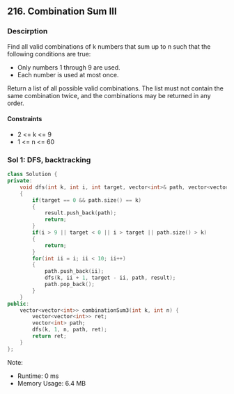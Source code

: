 ## 216. Combination Sum III

### Descirption 
Find all valid combinations of k numbers that sum up to n such that the following conditions are true:
- Only numbers 1 through 9 are used.
- Each number is used at most once.

Return a list of all possible valid combinations. The list must not contain the same combination twice, and the combinations may be returned in any order.

#### Constraints
- 2 <= k <= 9
- 1 <= n <= 60


### Sol 1: DFS, backtracking

```C++
class Solution {
private:
    void dfs(int k, int i, int target, vector<int>& path, vector<vector<int>>& result)
    {
        if(target == 0 && path.size() == k)
        {
            result.push_back(path);
            return;
        }
        if(i > 9 || target < 0 || i > target || path.size() > k)
        {
            return;
        }
        for(int ii = i; ii < 10; ii++)
        {
            path.push_back(ii);
            dfs(k, ii + 1, target - ii, path, result);
            path.pop_back();
        }
    }
public:
    vector<vector<int>> combinationSum3(int k, int n) {
        vector<vector<int>> ret;
        vector<int> path;
        dfs(k, 1, n, path, ret);
        return ret;
    }
};
```
Note:
- Runtime: 0 ms
- Memory Usage: 6.4 MB
